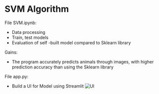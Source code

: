 # SVM Algorithm
File SVM.ipynb: 
 - Data processing
 - Train, test models
 - Evaluation of self -built model compared to Sklearn library
 
Gains:
 - The program accurately predicts animals through images, with higher prediction accuracy than using the Sklearn library
 
File app.py: 
 - Build a UI for Model using Streamlit
![UI](https://user-images.githubusercontent.com/54812014/220859105-853d8e07-64ff-4113-85f2-88100d5c8880.PNG)
